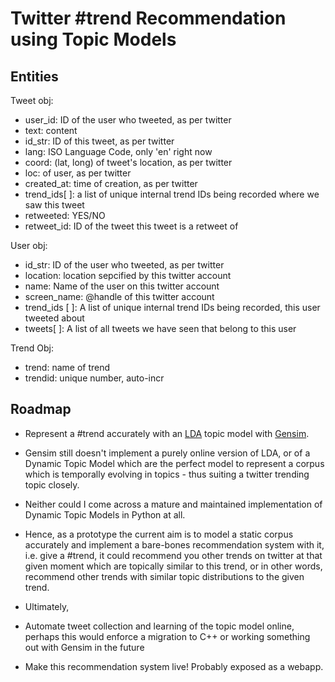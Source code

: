 
Twitter #trend Recommendation using Topic Models
================================================

Entities
--------

Tweet obj:
 * user_id: ID of the user who tweeted, as per twitter
 * text: content
 * id_str: ID of this tweet, as per twitter
 * lang: ISO Language Code, only 'en' right now
 * coord: (lat, long) of tweet's location, as per twitter
 * loc: of user, as per twitter
 * created_at: time of creation, as per twitter
 * trend_ids[ ]: a list of unique internal trend IDs being recorded where we saw this tweet
 * retweeted: YES/NO
 * retweet_id: ID of the tweet this tweet is a retweet of

User obj:
* id_str: ID of the user who tweeted, as per twitter
* location: location sepcified by this twitter account
* name: Name of the user on this twitter account
* screen_name: @handle of this twitter account
* trend_ids [ ]: A list of unique internal trend IDs being recorded, this user tweeted about
* tweets[ ]: A list of all tweets we have seen that belong to this user

Trend Obj:
* trend: name of trend
* trendid: unique number, auto-incr


Roadmap
-------
* Represent a #trend accurately with an [LDA](http://machinelearning.wustl.edu/mlpapers/paper_files/BleiNJ03.pdf) topic model with [Gensim](https://github.com/piskvorky/gensim).

* Gensim still doesn't implement a purely online version of LDA, or of a Dynamic Topic Model which are the perfect model to represent a corpus which is temporally evolving in topics - thus suiting a twitter trending topic closely.
 * Neither could I come across a mature and maintained implementation of Dynamic Topic Models in Python at all.
 * Hence, as a prototype the current aim is to model a static corpus accurately and implement a bare-bones recommendation system with it, i.e. give a #trend, it could recommend you other trends on twitter at that given moment which are topically similar to this trend, or in other words, recommend other trends with similar topic distributions to the given trend.

* Ultimately,
 * Automate tweet collection and learning of the topic model online, perhaps this would enforce a migration to C++ or working something out with Gensim in the future
 * Make this recommendation system live! Probably exposed as a webapp.
